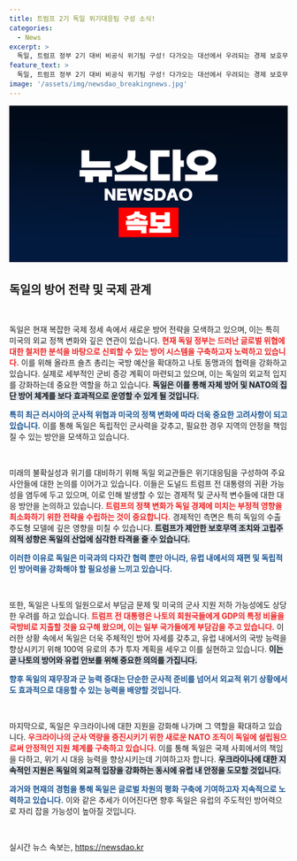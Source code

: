 ```yaml
---
title: 트럼프 2기 독일 위기대응팀 구성 소식!
categories:
  - News
excerpt: >
  독일, 트럼프 정부 2기 대비 비공식 위기팀 구성! 다가오는 대선에서 우려되는 경제 보호무역과 나토 무임승차론에 대한 긴장감이 고조되며, 유럽의 안보 전략에 변화가 불가피해질 전망.
feature_text: >
  독일, 트럼프 정부 2기 대비 비공식 위기팀 구성! 다가오는 대선에서 우려되는 경제 보호무역과 나토 무임승차론에 대한 긴장감이 고조되며, 유럽의 안보 전략에 변화가 불가피해질 전망.
image: '/assets/img/newsdao_breakingnews.jpg'
---
```


<p><img src="/assets/img/newsdao_breakingnews.jpg" alt="cryptoinkorea 속보" /></p>

<h2 data-ke-size="size26">독일의 방어 전략 및 국제 관계</h2>

<p data-ke-size="size16">&nbsp;</p>

<p>독일은 현재 복잡한 국제 정세 속에서 새로운 방어 전략을 모색하고 있으며, 이는 특히 미국의 외교 정책 변화와 깊은 연관이 있습니다. <b><span style="color: #ee2323;">현재 독일 정부는 드러난 글로벌 위협에 대한 철저한 분석을 바탕으로 신뢰할 수 있는 방어 시스템을 구축하고자 노력하고 있습니다.</span></b> 이를 위해 올라프 숄츠 총리는 국방 예산을 확대하고 나토 동맹과의 협력을 강화하고 있습니다. 실제로 세부적인 군비 증강 계획이 마련되고 있으며, 이는 독일의 외교적 입지를 강화하는데 중요한 역할을 하고 있습니다. <b><span style="background-color: #21538527;">독일은 이를 통해 자체 방어 및 NATO의 집단 방어 체계를 보다 효과적으로 운영할 수 있게 될 것입니다.</span></b> </p>

<p><b><span style="color: #1a5490;">특히 최근 러시아의 군사적 위협과 미국의 정책 변화에 따라 더욱 중요한 고려사항이 되고 있습니다.</span></b> 이를 통해 독일은 독립적인 군사력을 갖추고, 필요한 경우 지역의 안정을 책임질 수 있는 방안을 모색하고 있습니다.</p>

<p data-ke-size="size16">&nbsp;</p>

<p>미래의 불확실성과 위기를 대비하기 위해 독일 외교관들은 위기대응팀을 구성하여 주요 사안들에 대한 논의를 이어가고 있습니다. 이들은 도널드 트럼프 전 대통령의 귀환 가능성을 염두에 두고 있으며, 이로 인해 발생할 수 있는 경제적 및 군사적 변수들에 대한 대응 방안을 논의하고 있습니다. <b><span style="color: #ee2323;">트럼프의 정책 변화가 독일 경제에 미치는 부정적 영향을 최소화하기 위한 전략을 수립하는 것이 중요합니다.</span></b> 경제적인 측면은 특히 독일의 수출 주도형 모델에 깊은 영향을 미칠 수 있습니다. <b><span style="background-color: #21538527;">트럼프가 제안한 보호무역 조치와 고립주의적 성향은 독일의 산업에 심각한 타격을 줄 수 있습니다.</span></b></p>

<p><b><span style="color: #1a5490;">이러한 이유로 독일은 미국과의 다자간 협력 뿐만 아니라, 유럽 내에서의 재편 및 독립적인 방어력을 강화해야 할 필요성을 느끼고 있습니다.</span></b></p>

<p data-ke-size="size16">&nbsp;</p>

<p>또한, 독일은 나토의 일원으로서 부담금 문제 및 미국의 군사 지원 저하 가능성에도 상당한 우려를 하고 있습니다. <b><span style="color: #ee2323;">트럼프 전 대통령은 나토의 회원국들에게 GDP의 특정 비율을 국방비로 지출할 것을 요구해 왔으며, 이는 일부 국가들에게 부담감을 주고 있습니다.</span></b> 이러한 상황 속에서 독일은 더욱 주체적인 방어 자세를 갖추고, 유럽 내에서의 국방 능력을 향상시키기 위해 100억 유로의 추가 투자 계획을 세우고 이를 실현하고 있습니다. <b><span style="background-color: #21538527;">이는 곧 나토의 방어와 유럽 안보를 위해 중요한 의의를 가집니다.</span></b></p>

<p><b><span style="color: #1a5490;">향후 독일의 재무장과 군 능력 증대는 단순한 군사적 준비를 넘어서 외교적 위기 상황에서도 효과적으로 대응할 수 있는 능력을 배양할 것입니다.</span></b></p>

<p data-ke-size="size16">&nbsp;</p>

<p>마지막으로, 독일은 우크라이나에 대한 지원을 강화해 나가며 그 역할을 확대하고 있습니다. <b><span style="color: #ee2323;">우크라이나의 군사 역량을 증진시키기 위한 새로운 NATO 조직이 독일에 설립됨으로써 안정적인 지원 체계를 구축하고 있습니다.</span></b> 이를 통해 독일은 국제 사회에서의 책임을 다하고, 위기 시 대응 능력을 향상시키는데 기여하고자 합니다. <b><span style="background-color: #21538527;">우크라이나에 대한 지속적인 지원은 독일의 외교적 입장을 강화하는 동시에 유럽 내 안정을 도모할 것입니다.</span></b></p>

<p><b><span style="color: #1a5490;">과거와 현재의 경험을 통해 독일은 글로벌 차원의 평화 구축에 기여하고자 지속적으로 노력하고 있습니다.</span></b> 이와 같은 추세가 이어진다면 향후 독일은 유럽의 주도적인 방어력으로 자리 잡을 가능성이 높아질 것입니다.</p>

<p data-ke-size="size16">&nbsp;</p>
실시간 뉴스 속보는, <a href="https://newsdao.kr" rel="dofollow">https://newsdao.kr</a>


